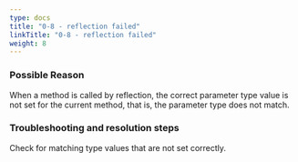 ```yaml
---
type: docs
title: "0-8 - reflection failed"
linkTitle: "0-8 - reflection failed"
weight: 8
---
```



### Possible Reason

When a method is called by reflection, the correct parameter type value is not set for the current method, that is, the parameter type does not match.

### Troubleshooting and resolution steps

Check for matching type values that are not set correctly.

<p style="margin-top: 3rem;"> </p>